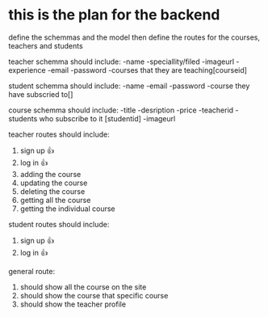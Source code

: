 # this is the plan for the backend 
define the schemmas and the model
then define the routes for the courses, teachers and students

teacher schemma should include:
-name
-speciallity/filed
-imageurl
-experience
-email
-password
-courses that they are teaching[courseid]

student schemma should include:
-name
-email
-password
-course they have subscried to[]

course schemma should include:
-title
-desription
-price
-teacherid
-students who subscribe to it [studentid]
-imageurl



teacher routes should include:
1. sign up 👍
2. log in 👍
3. adding the course
4. updating the course
5. deleting the course
6. getting all the course
7. getting the individual course

student routes should include:
1. sign up 👍
2. log in 👍

general route:
1. should show all the course on the site
2. should show the course that specific course
3. should show the teacher profile 